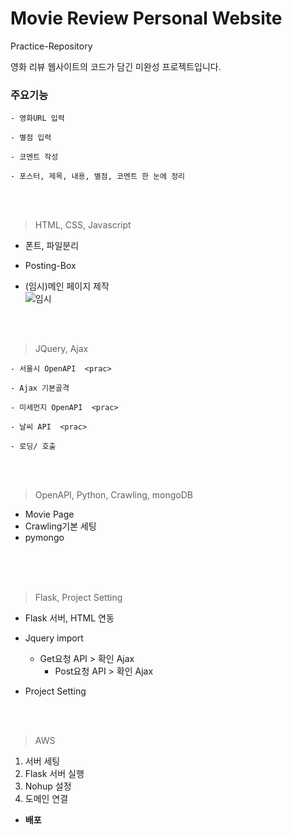 # Movie Review Personal Website
Practice-Repository  

영화 리뷰 웹사이트의 코드가 담긴 미완성 프로젝트입니다.
### 주요기능  
  <prac>  
 
    - 영화URL 입력  
 
    - 별점 입력   
 
    - 코멘트 작성  
 
    - 포스터, 제목, 내용, 별점, 코멘트 한 눈에 정리
 
      
<br/><br/>
> HTML, CSS, Javascript  
 
   - 폰트, 파일분리  
   - Posting-Box  
 
 - (임시)메인 페이지 제작  
![임시](https://user-images.githubusercontent.com/93187392/153759538-c7e062b9-166b-41aa-9056-64aa880836e8.png)


<br/><br/>
> JQuery, Ajax  

  <prac>  
 
    - 서울시 OpenAPI  <prac>
 
    - Ajax 기본골격  
 
    - 미세먼지 OpenAPI  <prac>
 
    - 날씨 API  <prac>
 
    - 로딩/ 호출  


<br/><br/>
> OpenAPI, Python, Crawling, mongoDB  

 - Movie Page
 - Crawling기본 세팅
 - pymongo     


<br/><br/><br/>
> Flask, Project Setting

 - Flask 서버, HTML 연동  
 - Jquery import  

   - Get요청 API > 확인 Ajax
     - Post요청 API > 확인 Ajax

 - Project Setting


<br/><br/>
> AWS

 1. 서버 세팅  
 2. Flask 서버 실행  
 3. Nohup 설정  
 4. 도메인 연결  
 
 - **배포**  

    
